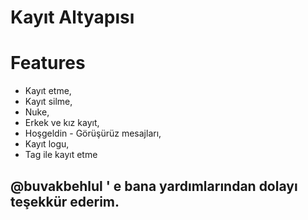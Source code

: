 # Kayıt Altyapısı


# Features
- Kayıt etme,
- Kayıt silme,
- Nuke,
- Erkek ve kız kayıt,
- Hoşgeldin - Görüşürüz mesajları,
- Kayıt logu,
- Tag ile kayıt etme

## @buvakbehlul ' e bana yardımlarından dolayı teşekkür ederim.
